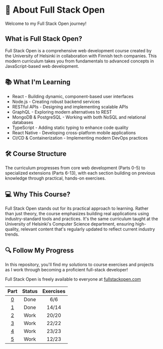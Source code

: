 # 🚀 About Full Stack Open

Welcome to my Full Stack Open journey!

## What is Full Stack Open?

Full Stack Open is a comprehensive web development course created by the University of Helsinki in collaboration with Finnish tech companies. This modern curriculum takes you from fundamentals to advanced concepts in JavaScript-based web development.

## 📚 What I'm Learning

- React - Building dynamic, component-based user interfaces
- Node.js - Creating robust backend services
- RESTful APIs - Designing and implementing scalable APIs
- GraphQL - Exploring modern alternatives to REST
- MongoDB & PostgreSQL - Working with both NoSQL and relational databases
- TypeScript - Adding static typing to enhance code quality
- React Native - Developing cross-platform mobile applications
- CI/CD & Containerization - Implementing modern DevOps practices

## 🛠️ Course Structure

The curriculum progresses from core web development (Parts 0-5) to specialized extensions (Parts 6-13), with each section building on previous knowledge through practical, hands-on exercises.

## 💻 Why This Course?

Full Stack Open stands out for its practical approach to learning. Rather than just theory, the course emphasizes building real applications using industry-standard tools and practices. It's the same curriculum taught at the University of Helsinki's Computer Science department, ensuring high-quality, relevant content that's regularly updated to reflect current industry trends.

## 🔍 Follow My Progress

In this repository, you'll find my solutions to course exercises and projects as I work through becoming a proficient full-stack developer!

Full Stack Open is freely available to everyone at [fullstackopen.com](https://fullstackopen.com)

|     Part      | Status | Exercises |
| :-----------: | :----: | :-------: |
| [0](./part0/) |  Done  |    6/6    |
| [1](./part1/) |  Done  |   14/14   |
| [2](./part2/) |  Work  |   20/20   |
| [3](./part3/) |  Work  |   22/22   |
| [4](./part4/) |  Work  |   23/23   |
| [5](./part5/) |  Work  |   12/23   |
